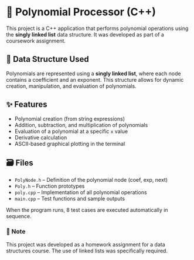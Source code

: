 # 📐 Polynomial Processor (C++)

This project is a C++ application that performs polynomial operations using the **singly linked list** data structure. It was developed as part of a coursework assignment.

## 🧱 Data Structure Used

Polynomials are represented using a **singly linked list**, where each node contains a coefficient and an exponent. This structure allows for dynamic creation, manipulation, and evaluation of polynomials.

## ✨ Features

- Polynomial creation (from string expressions)
- Addition, subtraction, and multiplication of polynomials
- Evaluation of a polynomial at a specific `x` value
- Derivative calculation
- ASCII-based graphical plotting in the terminal

## 🗃️ Files

- `PolyNode.h` – Definition of the polynomial node (coef, exp, next)
- `Poly.h` – Function prototypes
- `poly.cpp` – Implementation of all polynomial operations
- `main.cpp` – Test functions and sample outputs

When the program runs, 8 test cases are executed automatically in sequence.

### 📌 Note
This project was developed as a homework assignment for a data structures course. The use of linked lists was specifically required.
